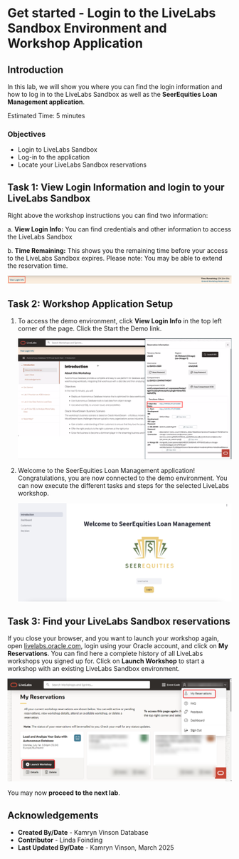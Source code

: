 # Get started - Login to the LiveLabs Sandbox Environment and Workshop Application

## Introduction

In this lab, we will show you where you can find the login information and how to log in to the LiveLabs Sandbox as well as the **SeerEquities Loan Management application**.

Estimated Time: 5 minutes

### Objectives

- Login to LiveLabs Sandbox
- Log-in to the application
- Locate your LiveLabs Sandbox reservations

## Task 1: View Login Information and login to your LiveLabs Sandbox

Right above the workshop instructions you can find two information:

a. **View Login Info:** You can find credentials and other information to access the LiveLabs Sandbox

b. **Time Remaining:** This shows you the remaining time before your access to the LiveLabs Sandbox expires. Please note: You may be able to extend the reservation time.

![View Login Info](./images/view-login-info.png " ")

## Task 2: Workshop Application Setup

1. To access the demo environment, click **View Login Info** in the top left corner of the page. Click the Start the Demo link.

    ![Click the Start Demo Link](./images/start-demo.png " ")

2. Welcome to the SeerEquities Loan Management application! Congratulations, you are now connected to the demo environment. You can now execute the different tasks and steps for the selected LiveLabs workshop.

    ![Homepage](./images/app-home.png " ")


## Task 3: Find your LiveLabs Sandbox reservations

If you close your browser, and you want to launch your workshop again, open [livelabs.oracle.com](https://livelabs.oracle.com), login using your Oracle account, and click on **My Reservations**. You can find here a complete history of all LiveLabs workshops you signed up for. Click on **Launch Workshop** to start a workshop with an existing LiveLabs Sandbox environment.

![View My Reservations](./images/ll-reservations.png " ")

You may now **proceed to the next lab**.

## Acknowledgements

- **Created By/Date** - Kamryn Vinson Database
- **Contributor** - Linda Foinding
- **Last Updated By/Date** - Kamryn Vinson, March 2025